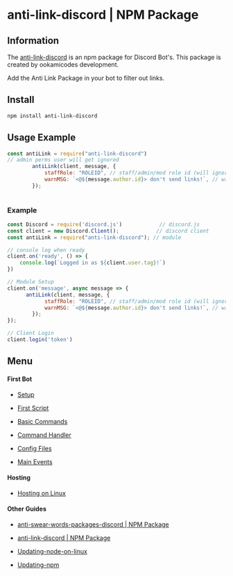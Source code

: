 # anti-link-discord | NPM Package

## Information

The [anti-link-discord](https://www.npmjs.com/package/anti-link-discord) is an npm package for Discord Bot's. This package is created by ookamicodes development.

Add the Anti Link Package in your bot to filter out links.


## Install

```css
npm install anti-link-discord
```

## Usage Example

```javascript
const antiLink = require("anti-link-discord")
// admin perms user will get ignored
        antiLink(client, message, {
            staffRole: "ROLEID", // staff/admin/mod role id (will ignore this role)
            warnMSG: `<@${message.author.id}> don't send links!`, // warn message
        });
                             
```

### Example
```javascript
const Discord = require('discord.js')            // discord.js
const client = new Discord.Client();            // discord client
const antiLink = require("anti-link-discord"); // module

// console log when ready
client.on('ready', () => {
    console.log(`Logged in as ${client.user.tag}!`)                  
})

// Module Setup
client.on('message', async message => {
      antiLink(client, message, {
            staffRole: "ROLEID", // staff/admin/mod role id (will ignore this role)
            warnMSG: `<@${message.author.id}> don't send links!`, // warn message
        });                  
});

// Client Login
client.login('token')                                               

```


## Menu

#### First Bot

- [Setup](https://github.com/ookamicodes/discordjs-guide/blob/master/first-bot/chapters/.setup.md)

- [First Script](https://github.com/ookamicodes/discordjs-guide/blob/master/first-bot/chapters/1_first-script.md)

- [Basic Commands](https://github.com/ookamicodes/discordjs-guide/blob/master/first-bot/chapters/2_basic-commands.md)

- [Command Handler](https://github.com/ookamicodes/discordjs-guide/blob/master/first-bot/chapters/3_command-handler.md)

- [Config Files](https://github.com/ookamicodes/discordjs-guide/blob/master/first-bot/chapters/4_config-files.md)

- [Main Events](https://github.com/ookamicodes/discordjs-guide/blob/master/first-bot/chapters/5_main-events.md)

#### Hosting

- [Hosting on Linux](https://github.com/ookamicodes/discordjs-guide/blob/main/hosting-guides/hosting-on-linux.md)

#### Other Guides

- [anti-swear-words-packages-discord | NPM Package](https://github.com/ookamicodes/discordjs-guide/blob/master/other-guides/chapters/anti-swear-words.md)

- [anti-link-discord | NPM Package](https://github.com/ookamicodes/discordjs-guide/blob/master/other-guides/chapters/anti-link.md)

- [Updating-node-on-linux](https://github.com/ookamicodes/discordjs-guide/blob/main/other-guides/chapters/update-node-linux.md)

- [Updating-npm](https://github.com/ookamicodes/discordjs-guide/blob/main/other-guides/chapters/update-npm.md)